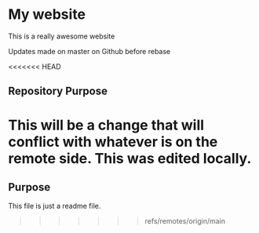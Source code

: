 # My website

This is a really awesome website

Updates made on master on Github before rebase

<<<<<<< HEAD
## Repository Purpose

This will be a change that will conflict
with whatever is on the remote side.
This was edited locally.
=======
## Purpose

This file is just a readme file.
>>>>>>> refs/remotes/origin/main
